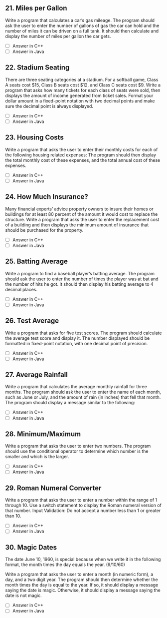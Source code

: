 <h2 id="21"> 21. Miles per Gallon  </h2>

Write a program that calculates a car’s gas mileage. The program should ask the user to enter the number of gallons of gas the car can hold and the number of miles it can be driven on a full tank. It should then calculate and display the number of miles per gallon the car gets.

- [ ] Answer in C++
- [ ] Answer in Java

<h2 id="22"> 22.  Stadium Seating </h2>

There are three seating categories at a stadium. For a softball game, Class A seats cost $15, Class B seats cost $12, and Class C seats cost $9. Write a program that asks how many tickets for each class of seats were sold, then displays the amount of income generated from ticket sales. Format your dollar amount in a fixed-point notation with two decimal points and make sure the decimal point is always displayed.

- [ ] Answer in C++
- [ ] Answer in Java

<h2 id="23"> 23. Housing Costs  </h2>

Write a program that asks the user to enter their monthly costs for each of the following housing related expenses: The program should then display the total monthly cost of these expenses, and the total annual cost of these expenses.

- [ ] Answer in C++
- [ ] Answer in Java

<h2 id="24"> 24.  How Much Insurance?</h2>

Many financial experts’ advice property owners to insure their homes or buildings for at least 80 percent of the amount it would cost to replace the structure. Write a program that asks the user to enter the replacement cost of a building and then displays the minimum amount of insurance that should be purchased for the property.

- [ ] Answer in C++
- [ ] Answer in Java

<h2 id="25"> 25.  Batting Average </h2>

Write a program to find a baseball player’s batting average. The program should ask the user to enter the number of times the player was at bat and the number of hits he got. It should then display his batting average to 4 decimal places.


- [ ] Answer in C++
- [ ] Answer in Java

<h2 id="26"> 26.  Test Average</h2>

Write a program that asks for five test scores. The program should calculate the average test score and display it. The number displayed should be formatted in fixed-point notation, with one decimal point of precision.

- [ ] Answer in C++
- [ ] Answer in Java

<h2 id="27"> 27. Average Rainfall</h2>

Write a program that calculates the average monthly rainfall for three months. The program should ask the user to enter the name of each month, such as June or July, and the amount of rain (in inches) that fell that month. The program should display a message similar to the following:


- [ ] Answer in C++
- [ ] Answer in Java

<h2 id="28"> 28. Minimum/Maximum</h2>

Write a program that asks the user to enter two numbers. The program should use the conditional operator to determine which number is the smaller and which is the larger.


- [ ] Answer in C++
- [ ] Answer in Java

<h2 id="29"> 29.  Roman Numeral Converter</h2>

Write a program that asks the user to enter a number within the range of 1 through 10.
Use a switch statement to display the Roman numeral version of that number.
Input Validation: Do not accept a number less than 1 or greater than 10.


- [ ] Answer in C++
- [ ] Answer in Java

<h2 id="30"> 30. Magic Dates </h2>

The date June 10, 1960, is special because when we write it in the following format, the month times the day equals the year. (6/10/60)

Write a program that asks the user to enter a month (in numeric form), a day, and a two digit year. The program should then determine whether the month times the day is equal to the year. If so, it should display a message saying the date is magic. Otherwise, it should display a message saying the date is not magic.

- [ ] Answer in C++
- [ ] Answer in Java
